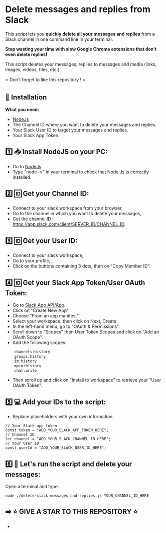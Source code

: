 # Delete messages and replies from Slack

This script lets you **quickly delete all your messages and replies** from a Slack channel in one command line in your terminal.

**Stop wasting your time with slow Google Chrome extensions that don't even delete replies!**

This script deletes your messages, replies to messages and media (links, images, videos, files, etc.).

:star: Don't forget to like this repository ! :star:

## :construction: Installation

**What you need:**

- [NodeJs](https://nodejs.org/en)
- The Channel ID where you want to delete your messages and replies.
- Your Slack User ID to target your messages and replies.
- Your Slack App Token.

## :one: :inbox_tray: Install NodeJS on your PC:

- Go to [NodeJs](https://nodejs.org/en)
- Type "node -v" in your terminal to check that Node Js is correctly installed.

## :two: :id: Get your Channel ID:

- Connect to your slack workspace from your browser,
- Go to the channel in which you want to delete your messages,
- Get the channel ID : https://app.slack.com/client/SERVER_ID/CHANNEL_ID.

## :three: :id: Get your User ID:

- Connect to your slack workspace,
- Go to your profile,
- Click on the buttons containing 3 dots, then on "Copy Member ID".

## :four: :id: Get your Slack App Token/User OAuth Token:

- Go to [Slack App API/App](https://api.slack.com/apps/).
- Click on "Create New App".
- Choose "From an app manifest".
- Select your workspace, then click on Next, Create.
- In the left-hand menu, go to "OAuth & Permissions".
- Scroll down to "Scopes" then User Token Scopes and click on "Add an OAuth Scope".
- Add the following scopes:

```bash
    channels:history
    groups:history
    im:history
    mpim:history
    chat:write
```

- Then scroll up and click on "Install to workspace" to retrieve your "User OAuth Token".

## :five: :computer: Add your IDs to the script:

- Replace placeholders with your own information.

```
// Your Slack app token
const token = "ADD_YOUR_SLACK_APP_TOKEN_HERE";
// Channel ID
let channel = "ADD_YOUR_SLACK_CHANNEL_ID_HERE";
// Your User ID
const userId = "ADD_YOUR_SLACK_USER_ID_HERE";
```

## :six: :rocket: Let's run the script and delete your messages:

Open a terminal and type:

```
node ./delete-slack-messages-and-replies.js YOUR_CHANNEL_ID_HERE
```

## :arrow_right: :star: GIVE A STAR TO THIS REPOSITORY :star:

-
